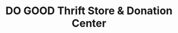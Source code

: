 ---
title: "DO GOOD Thrift Store & Donation Center"
url: /fremont/do-good-thrift-store-and-donation-center/
shop: charity
---